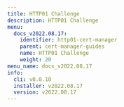 ```yaml
---
title: HTTP01 Challenge
description: HTTP01 Challenge
menu:
  docs_v2022.08.17:
    identifier: http01-cert-manager
    parent: cert-manager-guides
    name: HTTP01 Challenge
    weight: 20
menu_name: docs_v2022.08.17
info:
  cli: v0.0.10
  installer: v2022.08.17
  version: v2022.08.17
---
```


